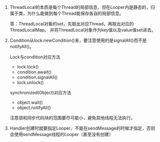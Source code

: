 1. ThreadLocal的本质是每个Thread的局部信息，但在Looper内是静态的，归属于类，为什么能做到每个Thread能保存各自的局部信息。

    答：ThreadLocal对象的set，先取出对应Thread，再取出对应的ThreadLocalMap。
    并将ThreadLocal对象作为key值以及value值set进去。
    
2. Condition从lock.newCondition()来，要注意使用的是signalAll()而不是notifyAll()。

    Lock与condition对应方法
    * lock.lock()
    * condition.await()
    * condition.signalAll()
    * lock.unlock()
    
    synchronized(Object)对应方法
    * object.wait()
    * object.notifyAll()
    
    注意锁和同步代码块的范围要尽可能小，避免其他线程无法执行。
    
    
3. Handler创建时就要指定Looper，不能在sendMessage的时候才指定，否则会使用sendMessage线程的Looper（甚至没有创建）
    
    